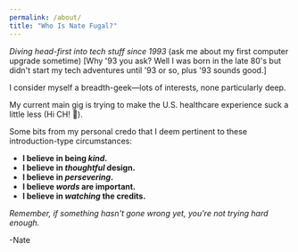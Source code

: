 ```yaml
---
permalink: /about/
title: "Who Is Nate Fugal?"
---
```


_Diving head-first into tech stuff since 1993_ (ask me about my first computer upgrade sometime)
[Why '93 you ask? Well I was born in the late 80's but didn't start my tech adventures until '93 or so, plus '93 sounds good.]

I consider myself a breadth-geek—lots of interests, none particularly deep.

My current main gig is trying to make the U.S. healthcare experience suck a little less (Hi CH! 👋).

Some bits from my personal credo that I deem pertinent to these introduction-type circumstances:

  + **I believe in being _kind_.**
  + **I believe in _thoughtful_ design.**
  + **I believe in _persevering_.**
  + **I believe _words_ are important.**
  + **I believe in _watching_ the credits.**  

_Remember, if something hasn't gone wrong yet, you're not trying hard enough._

-Nate